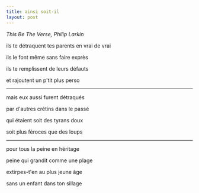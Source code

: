 ```yaml
---
title: ainsi soit-il
layout: post
---
```


*This Be The Verse, Philip Larkin*

ils te détraquent tes parents en vrai de vrai

ils le font même sans faire exprès

ils te remplissent de leurs défauts

et rajoutent un p'tit plus perso

---

mais eux aussi furent détraqués

par d'autres crétins dans le passé

qui étaient soit des tyrans doux

soit plus féroces que des loups

---

pour tous la peine en héritage

peine qui grandit comme une plage

extirpes-t'en au plus jeune âge

sans un enfant dans ton sillage
